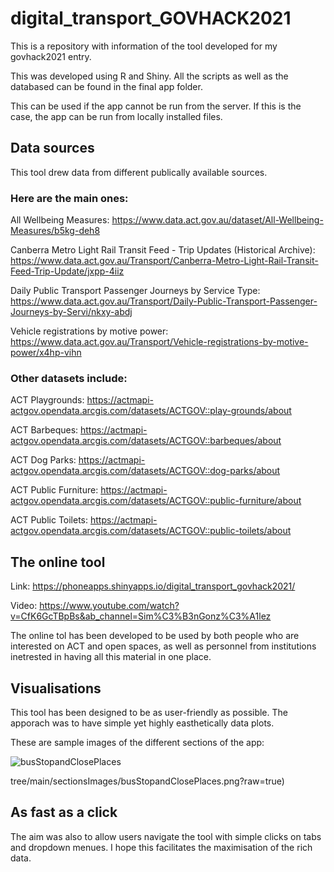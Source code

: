 # digital_transport_GOVHACK2021
This is a repository with information of the tool developed for my govhack2021 entry.

This was developed using R and Shiny. All the scripts as well as the databased can be found in the final app folder.

This can be used if the app cannot be run from the server. If this is the case, the app can be run from locally installed files.

## Data sources
This tool drew data from different publically available sources. 

### Here are the main ones:

All Wellbeing Measures: https://www.data.act.gov.au/dataset/All-Wellbeing-Measures/b5kg-deh8

Canberra Metro Light Rail Transit Feed - Trip Updates (Historical Archive): https://www.data.act.gov.au/Transport/Canberra-Metro-Light-Rail-Transit-Feed-Trip-Update/jxpp-4iiz

Daily Public Transport Passenger Journeys by Service Type: https://www.data.act.gov.au/Transport/Daily-Public-Transport-Passenger-Journeys-by-Servi/nkxy-abdj

Vehicle registrations by motive power: https://www.data.act.gov.au/Transport/Vehicle-registrations-by-motive-power/x4hp-vihn

### Other datasets include:

ACT Playgrounds: https://actmapi-actgov.opendata.arcgis.com/datasets/ACTGOV::play-grounds/about

ACT Barbeques: https://actmapi-actgov.opendata.arcgis.com/datasets/ACTGOV::barbeques/about

ACT Dog Parks: https://actmapi-actgov.opendata.arcgis.com/datasets/ACTGOV::dog-parks/about

ACT Public Furniture: https://actmapi-actgov.opendata.arcgis.com/datasets/ACTGOV::public-furniture/about

ACT Public Toilets: https://actmapi-actgov.opendata.arcgis.com/datasets/ACTGOV::public-toilets/about

## The online tool

Link: https://phoneapps.shinyapps.io/digital_transport_govhack2021/

Video: https://www.youtube.com/watch?v=CfK6GcTBpBs&ab_channel=Sim%C3%B3nGonz%C3%A1lez

The online tol has been developed to be used by both people who are interested on ACT and open spaces, as well as personnel from institutions inetrested in having all this material in one place.

## Visualisations
This tool has been designed to be as user-friendly as possible. The apporach was to have simple yet highly easthetically data plots.

These are sample images of the different sections of the app:

![busStopandClosePlaces](https://github.com/simongonzalez/digital_transport_GOVHACK2021/blob/sectionsImages/busStopandClosePlaces.png?raw=true)

tree/main/sectionsImages/busStopandClosePlaces.png?raw=true)



## As fast as a click
The aim was also to allow users navigate the tool with simple clicks on tabs and dropdown menues. I hope this facilitates the maximisation of the rich data.
